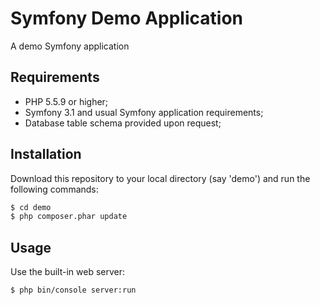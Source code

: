 Symfony Demo Application
========================

A demo Symfony application

Requirements
------------

  * PHP 5.5.9 or higher;
  * Symfony 3.1 and usual Symfony application requirements;
  * Database table schema provided upon request;
  
Installation
------------
Download this repository to your local directory (say 'demo') and run the following commands:
```bash
$ cd demo 
$ php composer.phar update
```


Usage
-----
Use the built-in web server:
```bash
$ php bin/console server:run
```
